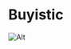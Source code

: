 # Buyistic

![Alt](https://repobeats.axiom.co/api/embed/0f7e9b27c609852e34a460922e6f2bfa73001491.svg "Repobeats analytics image")